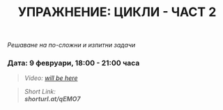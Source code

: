 <h1 align="center">УПРАЖНЕНИЕ: ЦИКЛИ - ЧАСТ 2</h1>
    <br>

<p><i>Решаване на по-сложни и изпитни задачи</i></p>

<h3>Дата: 9 февруари, 18:00 - 21:00 часа</h3>

<blockquote>
    <i>
        Video: 
        <a href="#">will be here</a>
    </i>
</blockquote>

<blockquote>
    <i>
        Short Link: <br> 
        <b>
            shorturl.at/qEMO7
        </b> 
    </i>
</blockquote>
